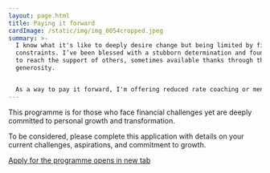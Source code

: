 ```yaml
---
layout: page.html
title: Paying it forward
cardImage: /static/img/img_0054cropped.jpeg
summary: >-
  I know what it's like to deeply desire change but being limited by financial
  constraints. I’ve been blessed with a stubborn determination and found my way
  to reach the support of others, sometimes available thanks through their
  generosity. 


  As a way to pay it forward, I'm offering reduced rate coaching or mentoring sessions to help someone else on their journey.
---
```

This programme is for those who face financial challenges yet are deeply committed to personal growth and transformation.

To be considered, please complete this application with details on your current challenges, aspirations, and commitment to growth.

<a href="<https://docs.google.com/forms/d/e/1FAIpQLSdx71PoRmZ4WMGHAjoHBjKlFuL-8q97cH7qlyvW7dYaXjNKNg/viewform>" class="btn" target="_blank" rel="noopener noreferrer">Apply for the programme <span class="sr-only">opens in new tab</span></a>
